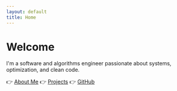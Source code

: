 ```yaml
---
layout: default
title: Home
---
```


# Welcome

I'm a software and algorithms engineer passionate about systems, optimization, and clean code.

👉 [About Me](about)
👉 [Projects](projects)
👉 [GitHub](https://github.com/your-username)

